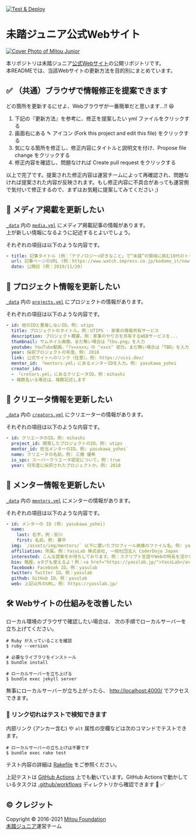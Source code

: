 [![Test & Deploy](https://github.com/mitou/jr.mitou.org/workflows/Test%20&%20Deploy/badge.svg)](https://github.com/mitou/jr.mitou.org/actions?query=workflow%3A%22Test+%26+Deploy%22)

# 未踏ジュニア公式Webサイト
[![Cover Photo of Mitou Junior](https://raw.githubusercontent.com/mitou/jr.mitou.org/master/assets/img/mitoujr_cover.png)](https://jr.mitou.org/)

本リポジトリは未踏ジュニア[公式Webサイト](https://jr.mitou.org/)の公開リポジトリです。   
本READMEでは、当該Webサイトの更新方法を目的別にまとめています。

## :white_check_mark: （共通）ブラウザで情報修正を提案できます

どの箇所を更新するにせよ、Webブラウザが一番簡単だと思います...!! 😆

1. 下記の『更新方法』を参考に、修正を提案したい yml ファイルをクリックする
2. 画面右にある ✎ アイコン (Fork this project and edit this file) をクリックする
3. 気になる箇所を修正し、修正内容にタイトルと説明文を付け、Propose file change をクリックする
4. 修正内容を確認し、問題なければ Create pull request をクリックする

以上で完了です。提案された修正内容は運営チームによって再確認され、問題なければ提案された内容が反映されます。もし修正内容に不具合があっても運営側で気付いて修正するので、まずはお気軽に提案してみてください ;)


## :bookmark_tabs: メディア掲載を更新したい
[`_data`](https://github.com/mitou/jr.mitou.org/tree/master/_data) 内の [`media.yml`](https://github.com/mitou/jr.mitou.org/blob/master/_data/media.yml) にメディア掲載記事の情報があります。  
上が新しい情報になるように記述するとよいでしょう。

それぞれの項目は以下のような内容です。
```yml
- title: 記事タイトル (例：「テクノロジー×好きなこと」で“未踏”の領域に挑む10代のトップクリエーターたち (こどもとIT))
  url: 記事ページのURL (例：https://www.watch.impress.co.jp/kodomo_it/news/1219499.html)
  date: 公開日 (例：2019/11/20)
```

## :rocket: プロジェクト情報を更新したい
[`_data`](https://github.com/mitou/jr.mitou.org/tree/master/_data) 内の [`projects.yml`](https://github.com/mitou/jr.mitou.org/blob/master/_data/projects.yml) にプロジェクトの情報があります。

それぞれの項目は以下のような内容です。
```yml
- id: 他のIDと重複しないID。例: utips
  title: プロジェクトのタイトル。例：UTIPS - 家事の情報共有サービス
  description: プロジェクト概要。例：家事のやり方を共有するWEBサービスを...
  thumbnail: サムネイル画像。まだ無い場合は「tbu.png」を入力
  youtube: YouTube動画。「?v=xxxx」の "xxxx" 部分。まだ無い場合は「TBD」を入力
  year: 採択プロジェクトの年度。例: 2018
  link: 公式サイトへのリンク（任意）。例: https://visi.dev/
  mentor_id: 「mentors.yml」にあるメンターIDを入力。例: yasukawa_yohei
  creator_ids:
  - 「cretors.yml」にあるクリエータID。例：mihashi
  - 複数名いる場合は、複数記述します
```

## :busts_in_silhouette: クリエータ情報を更新したい
[`_data`](https://github.com/mitou/jr.mitou.org/tree/master/_data) 内の [`creators.yml`](https://github.com/mitou/jr.mitou.org/blob/master/_data/creators.yml) にクリエーターの情報があります。  

それぞれの項目は以下のような内容です。
```yml
- id: クリエータのID。例: mihashi
  project_id: 開発したプロジェクトのID。例: utips
  mentor_id: 担当メンターのID。例: yasukawa_yohei`
  name: クリエータの名前。例: 三橋 優希
  is_spc: スーパークリエータ認定について。例：true
  year: 何年度に採択されたプロジェクトか。例: 2018
```

## :bust_in_silhouette: メンター情報を更新したい
[`_data`](https://github.com/mitou/jr.mitou.org/tree/master/_data) 内の [`mentors.yml`](https://github.com/mitou/jr.mitou.org/blob/master/_data/mentors.yml) にメンターの情報があります。 

それぞれの項目は以下のような内容です。
```yml
- id: メンターの ID (例: yasukawa_yohei)
  name:
    last: 名字。例：安川
    first: 名前。例: 要平
  img: `/assets/img/mentors/` 以下に置いたプロフィール画像のファイル名。例: yasukawa.png
  affiliation: 所属。例：YassLab 株式会社, 一般社団法人 CoderDojo Japan
  interested: こんな提案をお待ちしております。例：スクリプト言語やWebの特長を活かした…（略）
  bio: 略歴。aタグも使えるよ！例：<a href="https://yasslab.jp/">YassLab</a> 代表取締役…（略）
  facebook: Facebook ID。例：yasulab
  twitter: Twitter ID。例：yasulab
  github: GitHub ID。例：yasulab
  web: 上記以外のURL。例: https://yasslab.jp/
```

## :hammer_and_wrench: Webサイトの仕組みを改善したい

ローカル環境のブラウザで確認したい場合は、
次の手順でローカルサーバーを立ち上げてください。

```shell
# Ruby が入っていることを確認
$ ruby --version

# 必要なライブラリをインストール
$ bundle install

# ローカルサーバーを立ち上げる
$ bundle exec jekyll server
```

無事にローカルサーバーが立ち上がったら、
[http://localhost:4000/](http://localhost:4000/) でアクセスできます。

### :robot: リンク切れはテストで検知できます

内部リンク (アンカー含む) や `alt` 属性の空欄などは次のコマンドでテストできます。

```shell
# ローカルサーバーの立ち上げは不要です
$ bundle exec rake test
```

テスト内容の詳細は [Rakefile](https://github.com/mitou/jr.mitou.org/blob/master/Rakefile) をご参照ください。

上記テストは [GitHub Actions](https://github.com/mitou/jr.mitou.org/actions) 上でも動いています。GitHub Actionsで動かしているタスクは [.github/workflows](https://github.com/mitou/jr.mitou.org/tree/master/.github/workflows) ディレクトリから確認できます :eyes: :white_check_mark: 


## :copyright: クレジット

Copyright &copy; 2016-2021 [Mitou Foundation](https://www.mitou.org/)   
[未踏ジュニア](https://jr.mitou.org/)運営チーム
